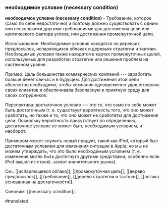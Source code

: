 ### необходимое условие (necessary condition)

**необходимое условие (necessary condition)** - Требование, которое (само по себе недостаточно) и поэтому должно существовать с одним или несколькими другими требованиями для достижения цели или критического фактора успеха, или достижения промежуточной цели.

Использование: Необходимые условия находятся на деревьях предпосылок, испаряющихся облаках и деревьях стратегии и тактики. Необходимые условия также находятся в картах промежуточных целей, используемых для разработки стратегии или решения проблем на системном уровне.

Пример. Цель большинства коммерческих компаний --- заработать больше денег сейчас и в будущем. Для достижения этой цели абсолютно необходимо, чтобы компания одновременно удовлетворяла своих клиентов и обеспечивала безопасную и приятную среду для своих сотрудников.

Перспектива: достаточное условие --- это то, что само по себе может быть достаточным (т. е. существует вероятность того, что оно может сработать, но также и то, что оно может не сработать) для достижения цели. Поскольку вероятность присутствует по определению, достаточное условие не может быть необходимым условием, и наоборот.

Примером может служить новый продукт, такой как iPod, который был достаточным условием для изменения ситуации в Apple, но мы не можем утверждать, что это было необходимым условием (т. е. изменение могло быть достигнуто другими средствами, особенно если iPod вышел из строя). захват значительного рынка).

См.: [[испаряющееся облако]], [[промежуточная цель]], [[дерево предпосылок]], [[требование]], [[дерево стратегии и тактики]], [[логика основанная на достаточности]].

Синоним: [[necessary condition]].

#translated
